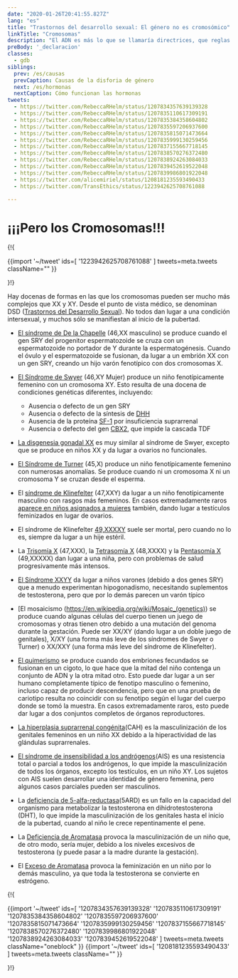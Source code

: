 ```yaml
---
date: "2020-01-26T20:41:55.827Z"
lang: "es"
title: "Trastornos del desarrollo sexual: El género no es cromosómico"
linkTitle: "Cromosomas"
description: "El ADN es más lo que se llamaría directrices, que reglas reales."
preBody: '_declaracion'
classes:
  - gdb
siblings:
  prev: /es/causas
  prevCaption: Causas de la disforia de género
  next: /es/hormonas
  nextCaption: Cómo funcionan las hormonas
tweets:
  - https://twitter.com/RebeccaRHelm/status/1207834357639139328
  - https://twitter.com/RebeccaRHelm/status/1207835110617309191
  - https://twitter.com/RebeccaRHelm/status/1207835384358604802
  - https://twitter.com/RebeccaRHelm/status/1207835597206937600
  - https://twitter.com/RebeccaRHelm/status/1207835815071473664
  - https://twitter.com/RebeccaRHelm/status/1207835999130259456
  - https://twitter.com/RebeccaRHelm/status/1207837155667718145
  - https://twitter.com/RebeccaRHelm/status/1207838570276372480
  - https://twitter.com/RebeccaRHelm/status/1207838924263084033
  - https://twitter.com/RebeccaRHelm/status/1207839452619522048
  - https://twitter.com/RebeccaRHelm/status/1207839986801922048
  - https://twitter.com/alicemiriel/status/1208181235593490433
  - https://twitter.com/TransEthics/status/1223942625708761088

---
```


# ¡¡¡Pero los Cromosomas!!!

{!{ <div class="gutter">
  {{import '~/tweet' ids=[
    '1223942625708761088'
  ] tweets=meta.tweets className="" }}
</div>}!}


Hay docenas de formas en las que los cromosomas pueden ser mucho más complejos que XX y XY. Desde el punto de vista médico, se denominan DSD ([Trastornos del Desarrollo Sexual](https://en.wikipedia.org/wiki/Disorders_of_sex_development)). No todos dan lugar a una condición intersexual, y muchos sólo se manifiestan al inicio de la pubertad.

- [El síndrome de De la Chapelle](https://en.wikipedia.org/wiki/XX_male_syndrome) (46,XX masculino) se produce cuando el gen SRY del progenitor espermatozoide se cruza con un espermatozoide no portador de Y durante la espermatogénesis. Cuando el óvulo y el espermatozoide se fusionan, da lugar a un embrión XX con un gen SRY, creando un hijo varón fenotípico con dos cromosomas X.

- [El Síndrome de Swyer](https://en.wikipedia.org/wiki/Swyer_syndrome) (46,XY Mujer) produce un niño fenotípicamente femenino con un cromosoma XY. Esto resulta de una docena de condiciones genéticas diferentes, incluyendo:

  - Ausencia o defecto de un gen SRY
  - Ausencia o defecto de la síntesis de [DHH](https://en.wikipedia.org/wiki/Desert_hedgehog_(proteína))
  - Ausencia de la proteína [SF-1](https://en.wikipedia.org/wiki/Steroidogenic_factor_1) por insuficiencia suprarrenal
  - Ausencia o defecto del gen [CBX2](https://en.wikipedia.org/wiki/CBX2_(gen)), que impide la cascada TDF

- [La disgenesia gonadal XX](https://en.wikipedia.org/wiki/XX_gonadal_dysgenesis) es muy similar al síndrome de Swyer, excepto que se produce en niños XX y da lugar a ovarios no funcionales.


- [El Síndrome de Turner](https://en.wikipedia.org/wiki/Turner_syndrome) (45,X) produce un niño fenotípicamente femenino con numerosas anomalías. Se produce cuando ni un cromosoma X ni un cromosoma Y se cruzan desde el esperma.

- El [síndrome de Klinefelter](https://en.wikipedia.org/wiki/Klinefelter_syndrome) (47,XXY) da lugar a un niño fenotípicamente masculino con rasgos más femeninos. En casos extremadamente raros [aparece en niños asignados a mujeres](https://www.ncbi.nlm.nih.gov/pubmed/15755052) también, dando lugar a testículos feminizados en lugar de ovarios.

- El síndrome de Klinefelter [49,XXXXY](https://en.wikipedia.org/wiki/49,XXXXY) suele ser mortal, pero cuando no lo es, siempre da lugar a un hije estéril.

- La [Trisomía X](https://en.wikipedia.org/wiki/Triple_X_syndrome) (47,XXX), la [Tetrasomía X](https://en.wikipedia.org/wiki/Tetrasomy_X) (48,XXXX) y la [Pentasomía X](https://en.wikipedia.org/wiki/49,_XXXXX) (49,XXXXX) dan lugar a una niña, pero con problemas de salud progresivamente más intensos.

- [El Síndrome XXYY](https://en.wikipedia.org/wiki/XXYY_syndrome) da lugar a niños varones (debido a dos genes SRY) que a menudo experimentan hipogonadismo, necesitando suplementos de testosterona, pero que por lo demás parecen un varón típico

- [El mosaicismo (https://en.wikipedia.org/wiki/Mosaic_(genetics)) se produce cuando algunas células del cuerpo tienen un juego de cromosomas y otras tienen otro debido a una mutación del genoma durante la gestación. Puede ser XX/XY (dando lugar a un doble juego de genitales), X/XY (una forma más leve de los síndromes de Swyer o Turner) o XX/XXY (una forma más leve del síndrome de Klinefelter).

- [El quimerismo](https://en.wikipedia.org/wiki/Chimera_(genetics)) se produce cuando dos embriones fecundados se fusionan en un cigoto, lo que hace que la mitad del niño contenga un conjunto de ADN y la otra mitad otro. Esto puede dar lugar a un ser humano completamente típico de fenotipo masculino o femenino, incluso capaz de producir descendencia, pero que en una prueba de cariotipo resulta no coincidir con su fenotipo según el lugar del cuerpo donde se tomó la muestra. En casos extremadamente raros, esto puede dar lugar a dos conjuntos completos de órganos reproductores.

- [La hiperplasia suprarrenal congénita](https://en.wikipedia.org/wiki/Congenital_adrenal_hyperplasia)(CAH) es la masculinización de los genitales femeninos en un niño XX debido a la hiperactividad de las glándulas suprarrenales.

- [El síndrome de insensibilidad a los andrógenos](https://en.wikipedia.org/wiki/Androgen_insensitivity_syndrome)(AIS) es una resistencia total o parcial a todos los andrógenos, lo que impide la masculinización de todos los órganos, excepto los testículos, en un niño XY. Los sujetos con AIS suelen desarrollar una identidad de género femenina, pero algunos casos parciales pueden ser masculinos.

- La [deficiencia de 5-alfa-reductasa](https://en.wikipedia.org/wiki/5-alpha-reductase_deficiency)(5ARD) es un fallo en la capacidad del organismo para metabolizar la testosterona en dihidrotestosterona (DHT), lo que impide la masculinización de los genitales hasta el inicio de la pubertad, cuando al niño le crece repentinamente el pene.

- La [Deficiencia de Aromatasa](https://en.wikipedia.org/wiki/Aromatase_deficiency) provoca la masculinización de un niño que, de otro modo, sería mujer, debido a los niveles excesivos de testosterona (y puede pasar a la madre durante la gestación).

- El [Exceso de Aromatasa](https://en.wikipedia.org/wiki/Aromatase_excess_syndrome) provoca la feminización en un niño por lo demás masculino, ya que toda la testosterona se convierte en estrógeno.

{!{ <div class="span34 center print-span2">
  {{import '~/tweet' ids=[
    '1207834357639139328'
    '1207835110617309191'
    '1207835384358604802'
    '1207835597206937600'
    '1207835815071473664'
    '1207835999130259456'
    '1207837155667718145'
    '1207838570276372480'
    '1207839986801922048'
    '1207838924263084033'
    '1207839452619522048'
  ] tweets=meta.tweets className="oneblock" }}
  {{import '~/tweet' ids=[
    '1208181235593490433'
  ] tweets=meta.tweets className="" }}
</div>}!}
